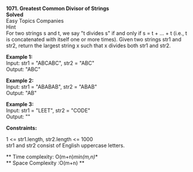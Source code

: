 **1071. Greatest Common Divisor of Strings**  
**Solved**  
Easy Topics Companies  
Hint  
For two strings s and t, we say "t divides s" if and only if s = t + ... + t (i.e., t is concatenated with itself one or more times).
Given two strings str1 and str2, return the largest string x such that x divides both str1 and str2.  

**Example 1:**  
Input: str1 = "ABCABC", str2 = "ABC"  
Output: "ABC"   
  
**Example 2:**  
Input: str1 = "ABABAB", str2 = "ABAB"  
Output: "AB"  
  
**Example 3:**  
Input: str1 = "LEET", str2 = "CODE"  
Output: ""  
  
**Constraints:**  
  
1 <= str1.length, str2.length <= 1000  
str1 and str2 consist of English uppercase letters.  
  
** Time complexity: O(m+n)*min(m,n)**  
** Space Complexity :O(m+n) **  
